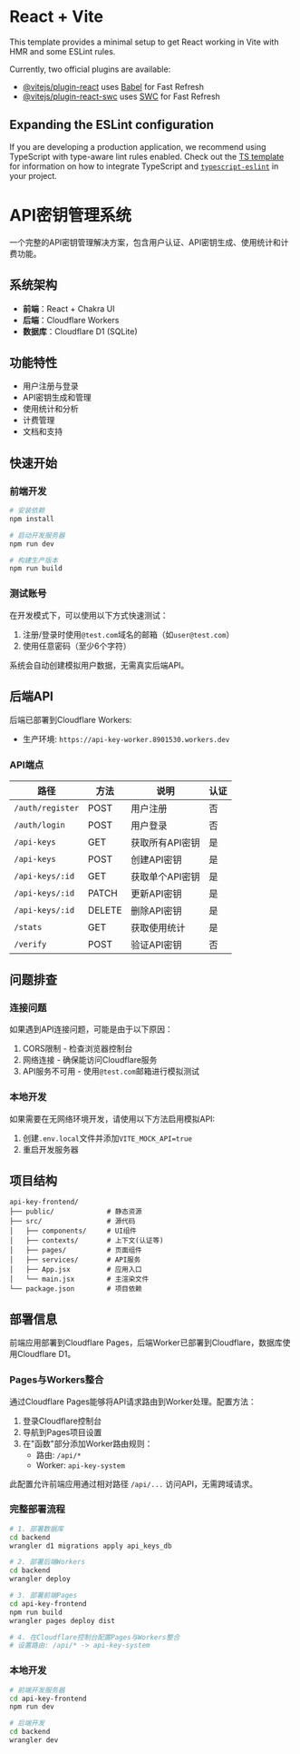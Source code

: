 # React + Vite

This template provides a minimal setup to get React working in Vite with HMR and some ESLint rules.

Currently, two official plugins are available:

- [@vitejs/plugin-react](https://github.com/vitejs/vite-plugin-react/blob/main/packages/plugin-react) uses [Babel](https://babeljs.io/) for Fast Refresh
- [@vitejs/plugin-react-swc](https://github.com/vitejs/vite-plugin-react/blob/main/packages/plugin-react-swc) uses [SWC](https://swc.rs/) for Fast Refresh

## Expanding the ESLint configuration

If you are developing a production application, we recommend using TypeScript with type-aware lint rules enabled. Check out the [TS template](https://github.com/vitejs/vite/tree/main/packages/create-vite/template-react-ts) for information on how to integrate TypeScript and [`typescript-eslint`](https://typescript-eslint.io) in your project.

# API密钥管理系统

一个完整的API密钥管理解决方案，包含用户认证、API密钥生成、使用统计和计费功能。

## 系统架构

- **前端**：React + Chakra UI
- **后端**：Cloudflare Workers
- **数据库**：Cloudflare D1 (SQLite)

## 功能特性

- 用户注册与登录
- API密钥生成和管理
- 使用统计和分析
- 计费管理
- 文档和支持

## 快速开始

### 前端开发

```bash
# 安装依赖
npm install

# 启动开发服务器
npm run dev

# 构建生产版本
npm run build
```

### 测试账号

在开发模式下，可以使用以下方式快速测试：

1. 注册/登录时使用`@test.com`域名的邮箱（如`user@test.com`）
2. 使用任意密码（至少6个字符）

系统会自动创建模拟用户数据，无需真实后端API。

## 后端API

后端已部署到Cloudflare Workers:
- 生产环境: `https://api-key-worker.8901530.workers.dev`

### API端点

| 路径 | 方法 | 说明 | 认证 |
|------|------|------|------|
| `/auth/register` | POST | 用户注册 | 否 |
| `/auth/login` | POST | 用户登录 | 否 |
| `/api-keys` | GET | 获取所有API密钥 | 是 |
| `/api-keys` | POST | 创建API密钥 | 是 |
| `/api-keys/:id` | GET | 获取单个API密钥 | 是 |
| `/api-keys/:id` | PATCH | 更新API密钥 | 是 |
| `/api-keys/:id` | DELETE | 删除API密钥 | 是 |
| `/stats` | GET | 获取使用统计 | 是 |
| `/verify` | POST | 验证API密钥 | 否 |

## 问题排查

### 连接问题

如果遇到API连接问题，可能是由于以下原因：

1. CORS限制 - 检查浏览器控制台
2. 网络连接 - 确保能访问Cloudflare服务
3. API服务不可用 - 使用`@test.com`邮箱进行模拟测试

### 本地开发

如果需要在无网络环境开发，请使用以下方法启用模拟API:

1. 创建`.env.local`文件并添加`VITE_MOCK_API=true`
2. 重启开发服务器

## 项目结构

```
api-key-frontend/
├── public/             # 静态资源
├── src/                # 源代码
│   ├── components/     # UI组件
│   ├── contexts/       # 上下文(认证等)
│   ├── pages/          # 页面组件
│   ├── services/       # API服务
│   ├── App.jsx         # 应用入口
│   └── main.jsx        # 主渲染文件
└── package.json        # 项目依赖
```

## 部署信息

前端应用部署到Cloudflare Pages，后端Worker已部署到Cloudflare，数据库使用Cloudflare D1。

### Pages与Workers整合

通过Cloudflare Pages能够将API请求路由到Worker处理。配置方法：

1. 登录Cloudflare控制台
2. 导航到Pages项目设置
3. 在"函数"部分添加Worker路由规则：
   - 路由: `/api/*`
   - Worker: `api-key-system`

此配置允许前端应用通过相对路径 `/api/...` 访问API，无需跨域请求。

### 完整部署流程

```bash
# 1. 部署数据库
cd backend
wrangler d1 migrations apply api_keys_db

# 2. 部署后端Workers
cd backend
wrangler deploy

# 3. 部署前端Pages
cd api-key-frontend
npm run build
wrangler pages deploy dist

# 4. 在Cloudflare控制台配置Pages与Workers整合
# 设置路由: /api/* -> api-key-system
```

### 本地开发

```bash
# 前端开发服务器
cd api-key-frontend
npm run dev

# 后端开发
cd backend
wrangler dev
```
